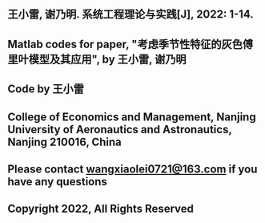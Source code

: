 ## 王小雷, 谢乃明. 系统工程理论与实践[J], 2022: 1-14.

## Matlab codes for paper, "考虑季节性特征的灰色傅里叶模型及其应用", by 王小雷, 谢乃明

## Code by 王小雷

## College of Economics and Management, Nanjing University of Aeronautics and Astronautics, Nanjing 210016, China

## Please contact wangxiaolei0721@163.com if you have any questions

## Copyright 2022, All Rights Reserved
